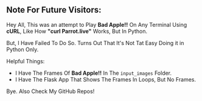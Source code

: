 ## Note For Future Visitors:

Hey All, This was an attempt to Play **Bad Apple!!** On Any Terminal Using **cURL**,
Like How **"curl Parrot.live"** Works, But In Python.

But, I Have Failed To Do So. Turns Out That It's Not Tat Easy Doing it in Python Only.

Helpful Things:

- I Have The Frames Of **Bad Apple!!** In The `input_images` Folder.
- I Have The Flask App That Shows The Frames In Loops, But No Frames.

Bye. Also Check My GitHub Repos!
